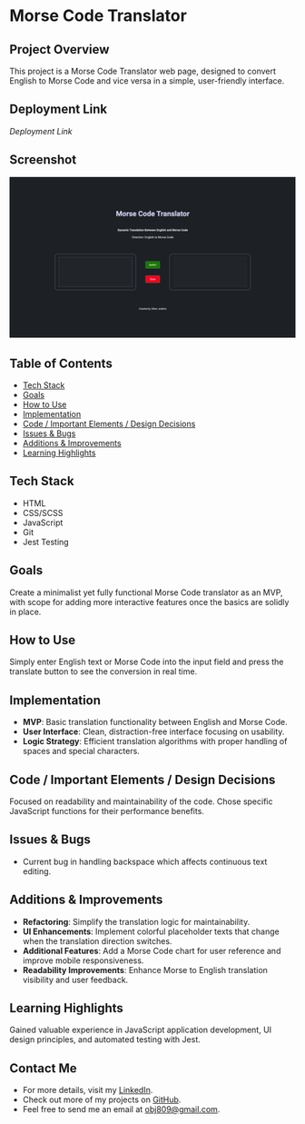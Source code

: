 
# Morse Code Translator

## Project Overview
This project is a Morse Code Translator web page, designed to convert English to Morse Code and vice versa in a simple, user-friendly interface.

## Deployment Link
*Deployment Link*

## Screenshot
![Screenshot](images/screenshot.png)

## Table of Contents
- [Tech Stack](#tech-stack)
- [Goals](#goals)
- [How to Use](#how-to-use)
- [Implementation](#implementation)
- [Code / Important Elements / Design Decisions](#code--important-elements--design-decisions)
- [Issues & Bugs](#issues--bugs)
- [Additions & Improvements](#additions--improvements)
- [Learning Highlights](#learning-highlights)

## Tech Stack
- HTML
- CSS/SCSS
- JavaScript
- Git
- Jest Testing

## Goals
Create a minimalist yet fully functional Morse Code translator as an MVP, with scope for adding more interactive features once the basics are solidly in place.

## How to Use
Simply enter English text or Morse Code into the input field and press the translate button to see the conversion in real time.

## Implementation
- **MVP**: Basic translation functionality between English and Morse Code.
- **User Interface**: Clean, distraction-free interface focusing on usability.
- **Logic Strategy**: Efficient translation algorithms with proper handling of spaces and special characters.

## Code / Important Elements / Design Decisions
Focused on readability and maintainability of the code. Chose specific JavaScript functions for their performance benefits.

## Issues & Bugs
- Current bug in handling backspace which affects continuous text editing.

## Additions & Improvements
- **Refactoring**: Simplify the translation logic for maintainability.
- **UI Enhancements**: Implement colorful placeholder texts that change when the translation direction switches.
- **Additional Features**: Add a Morse Code chart for user reference and improve mobile responsiveness.
- **Readability Improvements**: Enhance Morse to English translation visibility and user feedback.

## Learning Highlights
Gained valuable experience in JavaScript application development, UI design principles, and automated testing with Jest.

## Contact Me
- For more details, visit my [LinkedIn](https://www.linkedin.com/in/obj809/).
- Check out more of my projects on [GitHub](https://github.com/cyberforge1).
- Feel free to send me an email at obj809@gmail.com.

